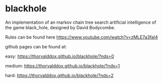 # blackhole
An implementation of an markov chain tree search artificial intelligence of the game black_hole, designed by David Bodycombe. 

Rules can be found here https://www.youtube.com/watch?v=zMLE7a3faI4

github pages can be found at:

easy: https://thorvalddox.github.io/blackhole/?nds=0

medium: https://thorvalddox.github.io/blackhole/?nds=1

hard: https://thorvalddox.github.io/blackhole/?nds=2
